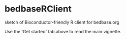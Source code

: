# bedbaseRClient
sketch of Bioconductor-friendly R client for bedbase.org

Use the 'Get started' tab above to read the main vignette.
